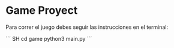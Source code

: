# Game Proyect 

Para correr el juego debes seguir las instrucciones en el terminal:

´´´ SH
cd game
python3 main.py
´´´